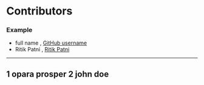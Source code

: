 # Contributors

### Example
- full name , [GitHub username](link)
- Ritik Patni , [Ritik Patni](github.com/ritikpatni)

---
1 opara prosper
2 john doe
---
